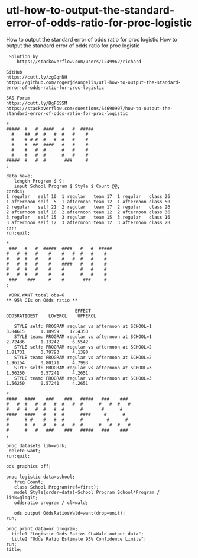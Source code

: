 # utl-how-to-output-the-standard-error-of-odds-ratio-for-proc-logistic
How to output the standard error of odds ratio for proc logistic
    How to output the standard error of odds ratio for proc logistic                                                                    
                                                                                                                                        
     Solution by                                                                                                                        
        https://stackoverflow.com/users/1249962/richard                                                                                 
                                                                                                                                        
    GitHub                                                                                                                              
    https://cutt.ly/zgGqnNH                                                                                                             
    https://github.com/rogerjdeangelis/utl-how-to-output-the-standard-error-of-odds-ratio-for-proc-logistic                             
                                                                                                                                        
    SAS Forum                                                                                                                           
    https://cutt.ly/BgF6S5M                                                                                                             
    https://stackoverflow.com/questions/64690907/how-to-output-the-standard-error-of-odds-ratio-for-proc-logistic                       
                                                                                                                                        
    *                                                                                                                                   
    #####  #   #  ####   #   #  #####                                                                                                   
      #    ##  #  #   #  #   #    #                                                                                                     
      #    # # #  #   #  #   #    #                                                                                                     
      #    #  ##  ####   #   #    #                                                                                                     
      #    #   #  #      #   #    #                                                                                                     
      #    #   #  #      #   #    #                                                                                                     
    #####  #   #  #       ###     #                                                                                                     
    ;                                                                                                                                   
                                                                                                                                        
    data have;                                                                                                                          
       length Program $ 9;                                                                                                              
       input School Program $ Style $ Count @@;                                                                                         
    cards4;                                                                                                                             
    1 regular   self 10  1 regular   team 17  1 regular   class 26                                                                      
    1 afternoon self  5  1 afternoon team 12  1 afternoon class 50                                                                      
    2 regular   self 21  2 regular   team 17  2 regular   class 26                                                                      
    2 afternoon self 16  2 afternoon team 12  2 afternoon class 36                                                                      
    3 regular   self 15  3 regular   team 15  3 regular   class 16                                                                      
    3 afternoon self 12  3 afternoon team 12  3 afternoon class 20                                                                      
    ;;;;                                                                                                                                
    run;quit;                                                                                                                           
                                                                                                                                        
    *                                                                                                                                   
     ###   #   #  #####  ####   #   #  #####                                                                                            
    #   #  #   #    #    #   #  #   #    #                                                                                              
    #   #  #   #    #    #   #  #   #    #                                                                                              
    #   #  #   #    #    ####   #   #    #                                                                                              
    #   #  #   #    #    #      #   #    #                                                                                              
    #   #  #   #    #    #      #   #    #                                                                                              
     ###    ###     #    #       ###     #                                                                                              
    ;                                                                                                                                   
                                                                                                                                        
     WORK.WANT total obs=6                                                 ** 95% CIs on Odds ratio **                                  
                                                                                                                                        
                              EFFECT                             ODDSRATIOEST    LOWERCL    UPPERCL                                     
                                                                                                                                        
       STYLE self: PROGRAM regular vs afternoon at SCHOOL=1         3.84615      1.18959    12.4353                                     
       STYLE team: PROGRAM regular vs afternoon at SCHOOL=1         2.72436      1.13242     6.5542                                     
       STYLE self: PROGRAM regular vs afternoon at SCHOOL=2         1.81731      0.79793     4.1390                                     
       STYLE team: PROGRAM regular vs afternoon at SCHOOL=2         1.96154      0.80171     4.7993                                     
       STYLE self: PROGRAM regular vs afternoon at SCHOOL=3         1.56250      0.57241     4.2651                                     
       STYLE team: PROGRAM regular vs afternoon at SCHOOL=3         1.56250      0.57241     4.2651                                     
                                                                                                                                        
    *                                                                                                                                   
    ####   ####    ###    ###   #####   ###    ###                                                                                      
    #   #  #   #  #   #  #   #  #      #   #  #   #                                                                                     
    #   #  #   #  #   #  #      #       #      #                                                                                        
    ####   ####   #   #  #      ####     #      #                                                                                       
    #      # #    #   #  #      #         #      #                                                                                      
    #      #  #   #   #  #   #  #      #   #  #   #                                                                                     
    #      #   #   ###    ###   #####   ###    ###                                                                                      
    ;                                                                                                                                   
                                                                                                                                        
    proc datasets lib=work;                                                                                                             
     delete want;                                                                                                                       
    run;quit;                                                                                                                           
                                                                                                                                        
    ods graphics off;                                                                                                                   
                                                                                                                                        
    proc logistic data=school;                                                                                                          
       freq Count;                                                                                                                      
       class School Program(ref=first);                                                                                                 
       model Style(order=data)=School Program School*Program / link=glogit;                                                             
       oddsratio program / cl=wald;                                                                                                     
                                                                                                                                        
       ods output OddsRatiosWald=want(drop=unit);                                                                                       
    run;                                                                                                                                
                                                                                                                                        
    proc print data=or_program;                                                                                                         
      title1 "Logistic Odds Ratios CL=Wald output data";                                                                                
      title2 "Odds Ratio Estimate 95% Confidence Limits";                                                                               
    run;                                                                                                                                
    title;                                                                                                                              
                                                                                                                                        
                                                                                                                                        
